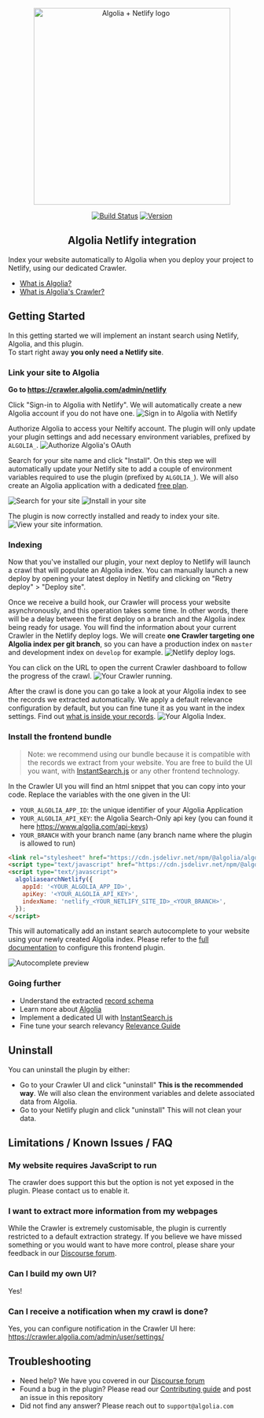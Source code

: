 <p align="center">
  <a href="https://crawler.algolia.com/admin/netlify" target="_blank" rel="noopener noreferrer">
    <img width="400" src="/logo.png" alt="Algolia + Netlify logo">
  </a>
</p>
<p align="center">
  <a href="https://circleci.com/gh/algolia/algoliasearch-netlify/tree/master"><img src="https://img.shields.io/circleci/build/gh/algolia/algoliasearch-netlify/master" alt="Build Status"></a>
  <a href="https://www.npmjs.com/package/@algolia/netlify-plugin-crawler"><img src="https://img.shields.io/npm/v/@algolia/netlify-plugin-crawler" alt="Version"></a>
</p>

<h2 align="center">Algolia Netlify integration</h2>

Index your website automatically to Algolia when you deploy your project to Netlify, using our dedicated Crawler.

- [What is Algolia?](https://www.algolia.com/doc/guides/getting-started/what-is-algolia/)
- [What is Algolia's Crawler?](https://www.algolia.com/doc/tools/crawler/getting-started/overview/)

## Getting Started

In this getting started we will implement an instant search using Netlify, Algolia, and this plugin.  
To start right away **you only need a Netlify site**.

### Link your site to Algolia

**Go to <https://crawler.algolia.com/admin/netlify>**

Click "Sign-in to Algolia with Netlify".
We will automatically create a new Algolia account if you do not have one.
<img src="/docs/screenshots/signin.png?raw=true" alt="Sign in to Algolia with Netlify">

Authorize Algolia to access your Neltify account.
The plugin will only update your plugin settings and add necessary environment variables, prefixed by `ALGOLIA_`.
<img src="/docs/screenshots/authorize.png?raw=true" alt="Authorize Algolia's OAuth">

Search for your site name and click "Install".
On this step we will automatically update your Netlify site to add a couple of environment variables required to use the plugin (prefixed by `ALGOLIA_`).
We will also create an Algolia application with a dedicated [free plan](https://www.algolia.com/pricing/).

<img src="/docs/screenshots/search-site.png?raw=true" alt="Search for your site">
<img src="/docs/screenshots/accept-install.png?raw=true" alt="Install in your site">

The plugin is now correctly installed and ready to index your site.
<img src="/docs/screenshots/installed.png?raw=true" alt="View your site information.">

### Indexing

Now that you've installed our plugin, your next deploy to Netlify will launch a crawl that will populate an Algolia index.
You can manually launch a new deploy by opening your latest deploy in Netlify and clicking on "Retry deploy" > "Deploy site".

Once we receive a build hook, our Crawler will process your website asynchronously, and this operation takes some time.
In other words, there will be a delay between the first deploy on a branch and the Algolia index being ready for usage.
You will find the information about your current Crawler in the Netlify deploy logs.
We will create **one Crawler targeting one Algolia index per git branch**, so you can have a production index on `master` and development index on `develop` for example.
<img src="/docs/screenshots/deploy-logs.png?raw=true" alt="Netlify deploy logs.">

You can click on the URL to open the current Crawler dashboard to follow the progress of the crawl.
<img src="/docs/screenshots/crawler-overview.png?raw=true" alt="Your Crawler running.">

After the crawl is done you can go take a look at your Algolia index to see the records we extracted automatically.
We apply a default relevance configuration by default, but you can fine tune it as you want in the index settings.
Find out [what is inside your records](/docs/schema.md).
<img src="/docs/screenshots/algolia-index.png?raw=true" alt="Your Algolia Index.">

### Install the frontend bundle

> Note: we recommend using our bundle because it is compatible with the records we extract from your website.
> You are free to build the UI you want, with [InstantSearch.js](https://www.algolia.com/doc/guides/building-search-ui/what-is-instantsearch/js/) or any other frontend technology.

In the Crawler UI you will find an html snippet that you can copy into your code.
Replace the variables with the one given in the UI:

- `YOUR_ALGOLIA_APP_ID`: the unique identifier of your Algolia Application
- `YOUR_ALGOLIA_API_KEY`: the Algolia Search-Only api key (you can found it here <https://www.algolia.com/api-keys>)
- `YOUR_BRANCH` with your branch name (any branch name where the plugin is allowed to run)

```html
<link rel="stylesheet" href="https://cdn.jsdelivr.net/npm/@algolia/algoliasearch-netlify-frontend@0/dist/algoliasearchNetlify.css" />
<script type="text/javascript" href="https://cdn.jsdelivr.net/npm/@algolia/algoliasearch-netlify-frontend@0/dist/algoliasearchNetlify.js"></script>
<script type="text/javascript">
  algoliasearchNetlify({
    appId: '<YOUR_ALGOLIA_APP_ID>',
    apiKey: '<YOUR_ALGOLIA_API_KEY>',
    indexName: 'netlify_<YOUR_NETLIFY_SITE_ID>_<YOUR_BRANCH>',
  });
</script>
```

This will automatically add an instant search autocomplete to your website using your newly created Algolia index.
Please refer to the [full documentation](https://github.com/algolia/algoliasearch-netlify/tree/master/frontend) to configure this frontend plugin.

<img src="/docs/screenshots/frontend.png?raw=true" alt="Autocomplete preview">

### Going further

- Understand the extracted [record schema](/docs/schema.md)
- Learn more about [Algolia](https://www.algolia.com/doc/)
- Implement a dedicated UI with [InstantSearch.js](https://www.algolia.com/doc/guides/building-search-ui/what-is-instantsearch/js/)
- Fine tune your search relevancy [Relevance Guide](https://www.algolia.com/doc/guides/managing-results/relevance-overview/)

## Uninstall

You can uninstall the plugin by either:

- Go to your Crawler UI and click "uninstall"
  **This is the recommended way**.
  We will also clean the environment variables and delete associated data from Algolia.
- Go to your Netlify plugin and click "uninstall"
  This will not clean your data.

## Limitations / Known Issues / FAQ

### My website requires JavaScript to run

The crawler does support this but the option is not yet exposed in the plugin.
Please contact us to enable it.

### I want to extract more information from my webpages

While the Crawler is extremely customisable, the plugin is currently restricted to a default extraction strategy.
If you believe we have missed something or you would want to have more control, please share your feedback in our [Discourse forum](https://discourse.algolia.com/c/netlify/28).

### Can I build my own UI?

Yes!

### Can I receive a notification when my crawl is done?

Yes, you can configure notification in the Crawler UI here: <https://crawler.algolia.com/admin/user/settings/>

## Troubleshooting

- Need help? We have you covered in our [Discourse forum](https://discourse.algolia.com/c/netlify/28)
- Found a bug in the plugin? Please read our [Contributing guide](/CONTRIBUTING.md) and post an issue in this repository
- Did not find any answer? Please reach out to `support@algolia.com`
